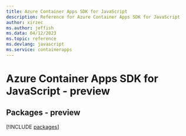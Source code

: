 ```yaml
---
title: Azure Container Apps SDK for JavaScript
description: Reference for Azure Container Apps SDK for JavaScript
author: xirzec
ms.author: jeffish
ms.data: 04/12/2023
ms.topic: reference
ms.devlang: javascript
ms.service: containerapps
---
```

# Azure Container Apps SDK for JavaScript - preview
## Packages - preview
[!INCLUDE [packages](container-apps-index.md)]
